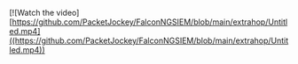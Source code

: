 [![Watch the video][https://github.com/PacketJockey/FalconNGSIEM/blob/main/extrahop/Untitled.mp4]((https://github.com/PacketJockey/FalconNGSIEM/blob/main/extrahop/Untitled.mp4))
